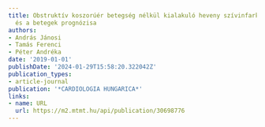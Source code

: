 ```yaml
---
title: Obstruktív koszorúér betegség nélkül kialakuló heveny szívinfarktus gyakorisága
  és a betegek prognózisa
authors:
- András Jánosi
- Tamás Ferenci
- Péter Andréka
date: '2019-01-01'
publishDate: '2024-01-29T15:58:20.322042Z'
publication_types:
- article-journal
publication: '*CARDIOLOGIA HUNGARICA*'
links:
- name: URL
  url: https://m2.mtmt.hu/api/publication/30698776
---
```

